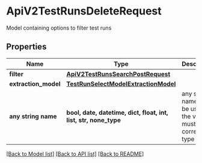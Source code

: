 # ApiV2TestRunsDeleteRequest

Model containing options to filter test runs

## Properties
Name | Type | Description | Notes
------------ | ------------- | ------------- | -------------
**filter** | [**ApiV2TestRunsSearchPostRequest**](ApiV2TestRunsSearchPostRequest.md) |  | 
**extraction_model** | [**TestRunSelectModelExtractionModel**](TestRunSelectModelExtractionModel.md) |  | 
**any string name** | **bool, date, datetime, dict, float, int, list, str, none_type** | any string name can be used but the value must be the correct type | [optional]

[[Back to Model list]](../README.md#documentation-for-models) [[Back to API list]](../README.md#documentation-for-api-endpoints) [[Back to README]](../README.md)


